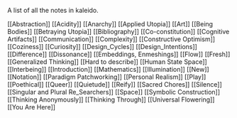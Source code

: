 ---
---

A list of all the notes in kaleido.


[[Abstraction]]
[[Acidity]]
[[Anarchy]]
[[Applied Utopia]]
[[Art]]
[[Being Bodies]]
[[Betraying Utopia]]
[[Bibliography]]
[[Co-constitution]]
[[Cognitive Artifacts]]
[[Communication]]
[[Complexity]]
[[Constructive Optimism]]
[[Coziness]]
[[Curiosity]]
[[Design_Cycles]]
[[Design_Intentions]]
[[Difference]]
[[Dissonance]]
[[Embeddings, Enmeshings]]
[[Flow]]
[[Fresh]]
[[Generalized Thinking]]
[[Hard to describe]]
[[Human State Space]]
[[Interbeing]]
[[Introduction]]
[[Mathematics]]
[[Illumination]]
[[New]]
[[Notation]]
[[Paradigm Patchworking]]
[[Personal Realism]]
[[Play]]
[[Poethical]]
[[Queer]]
[[Quietude]]
[[Reify]]
[[Sacred Chores]]
[[Silence]]
[[Singular and Plural Re_Searchers]]
[[Space]]
[[Symbolic Construction]]
[[Thinking Anonymously]]
[[Thinking Through]]
[[Universal Flowering]]
[[You Are Here]]
